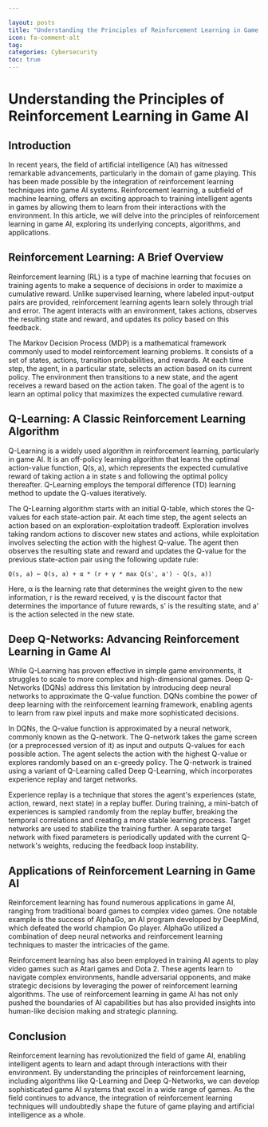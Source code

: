 ```yaml
---

layout: posts
title: "Understanding the Principles of Reinforcement Learning in Game AI"
icon: fa-comment-alt
tag:      
categories: Cybersecurity
toc: true
---
```




# Understanding the Principles of Reinforcement Learning in Game AI

## Introduction

In recent years, the field of artificial intelligence (AI) has witnessed remarkable advancements, particularly in the domain of game playing. This has been made possible by the integration of reinforcement learning techniques into game AI systems. Reinforcement learning, a subfield of machine learning, offers an exciting approach to training intelligent agents in games by allowing them to learn from their interactions with the environment. In this article, we will delve into the principles of reinforcement learning in game AI, exploring its underlying concepts, algorithms, and applications.

## Reinforcement Learning: A Brief Overview

Reinforcement learning (RL) is a type of machine learning that focuses on training agents to make a sequence of decisions in order to maximize a cumulative reward. Unlike supervised learning, where labeled input-output pairs are provided, reinforcement learning agents learn solely through trial and error. The agent interacts with an environment, takes actions, observes the resulting state and reward, and updates its policy based on this feedback.

The Markov Decision Process (MDP) is a mathematical framework commonly used to model reinforcement learning problems. It consists of a set of states, actions, transition probabilities, and rewards. At each time step, the agent, in a particular state, selects an action based on its current policy. The environment then transitions to a new state, and the agent receives a reward based on the action taken. The goal of the agent is to learn an optimal policy that maximizes the expected cumulative reward.

## Q-Learning: A Classic Reinforcement Learning Algorithm

Q-Learning is a widely used algorithm in reinforcement learning, particularly in game AI. It is an off-policy learning algorithm that learns the optimal action-value function, Q(s, a), which represents the expected cumulative reward of taking action a in state s and following the optimal policy thereafter. Q-Learning employs the temporal difference (TD) learning method to update the Q-values iteratively.

The Q-Learning algorithm starts with an initial Q-table, which stores the Q-values for each state-action pair. At each time step, the agent selects an action based on an exploration-exploitation tradeoff. Exploration involves taking random actions to discover new states and actions, while exploitation involves selecting the action with the highest Q-value. The agent then observes the resulting state and reward and updates the Q-value for the previous state-action pair using the following update rule:

```
Q(s, a) ← Q(s, a) + α * (r + γ * max Q(s', a') - Q(s, a))
```

Here, α is the learning rate that determines the weight given to the new information, r is the reward received, γ is the discount factor that determines the importance of future rewards, s' is the resulting state, and a' is the action selected in the new state.

## Deep Q-Networks: Advancing Reinforcement Learning in Game AI

While Q-Learning has proven effective in simple game environments, it struggles to scale to more complex and high-dimensional games. Deep Q-Networks (DQNs) address this limitation by introducing deep neural networks to approximate the Q-value function. DQNs combine the power of deep learning with the reinforcement learning framework, enabling agents to learn from raw pixel inputs and make more sophisticated decisions.

In DQNs, the Q-value function is approximated by a neural network, commonly known as the Q-network. The Q-network takes the game screen (or a preprocessed version of it) as input and outputs Q-values for each possible action. The agent selects the action with the highest Q-value or explores randomly based on an ε-greedy policy. The Q-network is trained using a variant of Q-Learning called Deep Q-Learning, which incorporates experience replay and target networks.

Experience replay is a technique that stores the agent's experiences (state, action, reward, next state) in a replay buffer. During training, a mini-batch of experiences is sampled randomly from the replay buffer, breaking the temporal correlations and creating a more stable learning process. Target networks are used to stabilize the training further. A separate target network with fixed parameters is periodically updated with the current Q-network's weights, reducing the feedback loop instability.

## Applications of Reinforcement Learning in Game AI

Reinforcement learning has found numerous applications in game AI, ranging from traditional board games to complex video games. One notable example is the success of AlphaGo, an AI program developed by DeepMind, which defeated the world champion Go player. AlphaGo utilized a combination of deep neural networks and reinforcement learning techniques to master the intricacies of the game.

Reinforcement learning has also been employed in training AI agents to play video games such as Atari games and Dota 2. These agents learn to navigate complex environments, handle adversarial opponents, and make strategic decisions by leveraging the power of reinforcement learning algorithms. The use of reinforcement learning in game AI has not only pushed the boundaries of AI capabilities but has also provided insights into human-like decision making and strategic planning.

## Conclusion

Reinforcement learning has revolutionized the field of game AI, enabling intelligent agents to learn and adapt through interactions with their environment. By understanding the principles of reinforcement learning, including algorithms like Q-Learning and Deep Q-Networks, we can develop sophisticated game AI systems that excel in a wide range of games. As the field continues to advance, the integration of reinforcement learning techniques will undoubtedly shape the future of game playing and artificial intelligence as a whole.